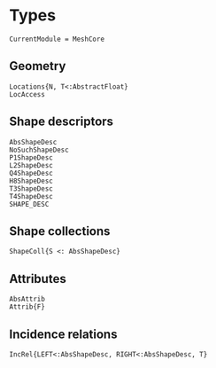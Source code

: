 # Types

```@meta
CurrentModule = MeshCore
```

## Geometry

```@docs
Locations{N, T<:AbstractFloat}
LocAccess
```

## Shape descriptors

```@docs
AbsShapeDesc
NoSuchShapeDesc
P1ShapeDesc
L2ShapeDesc
Q4ShapeDesc
H8ShapeDesc
T3ShapeDesc
T4ShapeDesc
SHAPE_DESC
```

## Shape collections

```@docs
ShapeColl{S <: AbsShapeDesc}
```

## Attributes

```@docs
AbsAttrib
Attrib{F}
```


## Incidence relations

```@docs
IncRel{LEFT<:AbsShapeDesc, RIGHT<:AbsShapeDesc, T}
```
